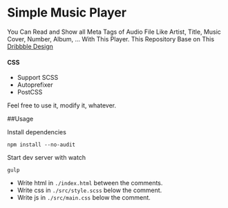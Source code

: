# Simple Music Player
You Can Read and Show all Meta Tags of Audio File Like Artist, Title, Music Cover, Number, Album, ... With This Player.
This Repository Base on This [Dribbble Design](https://dribbble.com/shots/5785740-InVision-Studio-Music-Player)

#### CSS
- Support SCSS
- Autoprefixer
- PostCSS

Feel free to use it, modify it, whatever.

##Usage

Install dependencies

```
npm install --no-audit
```

Start dev server with watch

```
gulp
```

+ Write html in `./index.html` between the comments.
+ Write css in `./src/style.scss` below the comment.
+ Write js in `./src/main.css` below the comment.
